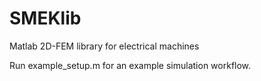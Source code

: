# SMEKlib
Matlab 2D-FEM library for electrical machines

Run example_setup.m for an example simulation workflow.
